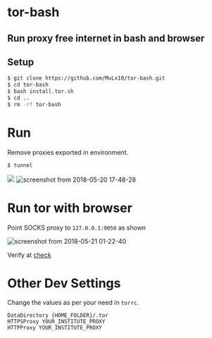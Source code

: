 # tor-bash
## Run proxy free internet in bash and browser

## Setup
```bash
$ git clone https://github.com/MuLx10/tor-bash.git
$ cd tor-bash
$ bash install.tor.sh
$ cd ..
$ rm -rf tor-bash
```

# Run

Remove proxies exported in environment.
```bash
$ tunnel
```
![](https://user-images.githubusercontent.com/23444642/40278810-d0c2c5ec-5c55-11e8-893b-ab04e4cdc94a.png)
![screenshot from 2018-05-20 17-48-28](https://user-images.githubusercontent.com/23444642/40278833-0eadcbc2-5c56-11e8-8faf-69db5a6ad6a1.png)


# Run tor with browser
 Point SOCKS proxy to `127.0.0.1:9050` as shown
 
![screenshot from 2018-05-21 01-22-40](https://user-images.githubusercontent.com/23444642/40283024-9f1bbff4-5c95-11e8-9878-489cadba5d36.png)

Verify at [check](https://check.torproject.org/)

# Other Dev Settings

Change the values as per your need in `torrc`.
```
DataDirectory {HOME_FOLDER}/.tor
HTTPSProxy YOUR_INSTITUTE_PROXY
HTTPProxy YOUR_INSTITUTE_PROXY
```
